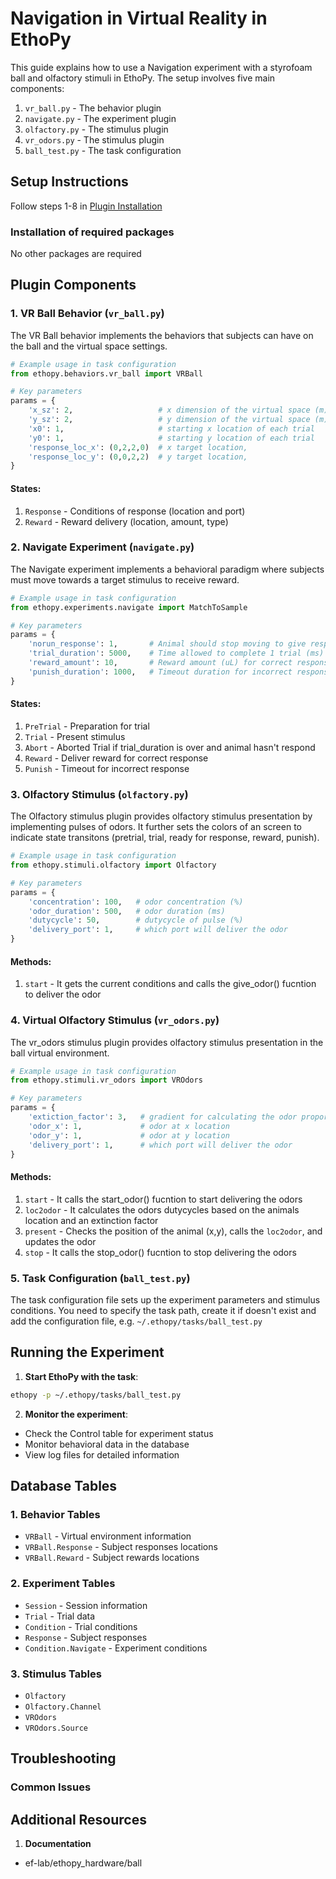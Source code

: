 # Navigation in Virtual Reality in EthoPy

This guide explains how to use a Navigation experiment with a styrofoam ball and olfactory stimuli in EthoPy. The setup involves five main components:

1. `vr_ball.py` - The behavior plugin
2. `navigate.py` - The experiment plugin
3. `olfactory.py` - The stimulus plugin
4. `vr_odors.py` - The stimulus plugin
5. `ball_test.py` - The task configuration

## Setup Instructions

Follow steps 1-8 in [Plugin Installation](https://github.com/ef-lab/ethopy_plugins)

### Installation of required packages

No other packages are required <!-- !!! Double check!!!! -->

## Plugin Components

### 1. VR Ball Behavior (`vr_ball.py`)

The VR Ball behavior implements the behaviors that subjects can have on the ball and the virtual space settings.

```python
# Example usage in task configuration
from ethopy.behaviors.vr_ball import VRBall 

# Key parameters
params = {
    'x_sz': 2,                   # x dimension of the virtual space (m)
    'y_sz': 2,                   # y dimension of the virtual space (m)
    'x0': 1,                     # starting x location of each trial 
    'y0': 1,                     # starting y location of each trial 
    'response_loc_x': (0,2,2,0)  # x target location,
    'response_loc_y': (0,0,2,2)  # y target location,
}
```

#### States:
1. `Response` - Conditions of response (location and port)
2. `Reward` - Reward delivery (location, amount, type)


### 2. Navigate Experiment (`navigate.py`)

The Navigate experiment implements a behavioral paradigm where subjects must move towards a target stimulus to receive reward.

```python
# Example usage in task configuration
from ethopy.experiments.navigate import MatchToSample

# Key parameters
params = {
    'norun_response': 1,       # Animal should stop moving to give response and receive reward
    'trial_duration': 5000,    # Time allowed to complete 1 trial (ms)
    'reward_amount': 10,       # Reward amount (uL) for correct response
    'punish_duration': 1000,   # Timeout duration for incorrect response (ms)
}
```

#### States:
1. `PreTrial` - Preparation for trial
2. `Trial` - Present stimulus
3. `Abort` - Aborted Trial if trial_duration is over and animal hasn't respond
5. `Reward` - Deliver reward for correct response
6. `Punish` - Timeout for incorrect response

### 3. Olfactory Stimulus (`olfactory.py`)

The Olfactory stimulus plugin provides olfactory stimulus presentation by implementing pulses of odors. It further sets the colors of an screen to indicate state transitons (pretrial, trial, ready for response, reward, punish).

```python
# Example usage in task configuration
from ethopy.stimuli.olfactory import Olfactory

# Key parameters
params = {
    'concentration': 100,   # odor concentration (%)
    'odor_duration': 500,   # odor duration (ms)
    'dutycycle': 50,        # dutycycle of pulse (%)
    'delivery_port': 1,     # which port will deliver the odor   
}
```

#### Methods:
1. `start`      - It gets the current conditions and calls the give_odor() fucntion to deliver the odor

### 4. Virtual Olfactory Stimulus (`vr_odors.py`)

The vr_odors stimulus plugin provides olfactory stimulus presentation in the ball virtual environment. 

```python
# Example usage in task configuration
from ethopy.stimuli.vr_odors import VROdors

# Key parameters
params = {
    'extiction_factor': 3,   # gradient for calculating the odor proportions at the different x, y locations
    'odor_x': 1,             # odor at x location
    'odor_y': 1,             # odor at y location
    'delivery_port': 1,      # which port will deliver the odor   
}
```

#### Methods:
1. `start`      - It calls the start_odor() fucntion to start delivering the odors
2. `loc2odor`   - It calculates the odors dutycycles based on the animals location and an extinction factor
3. `present`    - Checks the position of the animal (x,y), calls the `loc2odor`, and updates the odor
4. `stop`       - It calls the stop_odor() fucntion to stop delivering the odors

### 5. Task Configuration (`ball_test.py`)

The task configuration file sets up the experiment parameters and stimulus conditions. You need to specify the task path, create it if doesn't exist and add the configuration file, e.g. `~/.ethopy/tasks/ball_test.py`

## Running the Experiment

1. **Start EthoPy with the task**:

```bash
ethopy -p ~/.ethopy/tasks/ball_test.py
```

2. **Monitor the experiment**:
- Check the Control table for experiment status
- Monitor behavioral data in the database
- View log files for detailed information

## Database Tables

### 1. Behavior Tables
- `VRBall` - Virtual environment information
- `VRBall.Response` - Subject responses locations
- `VRBall.Reward` - Subject rewards locations

### 2. Experiment Tables
- `Session` - Session information
- `Trial` - Trial data
- `Condition` - Trial conditions
- `Response` - Subject responses
- `Condition.Navigate` - Experiment conditions

### 3. Stimulus Tables
- `Olfactory`
- `Olfactory.Channel`
- `VROdors`
- `VROdors.Source`


## Troubleshooting

### Common Issues


## Additional Resources

1. **Documentation**
- ef-lab/ethopy_hardware/ball
